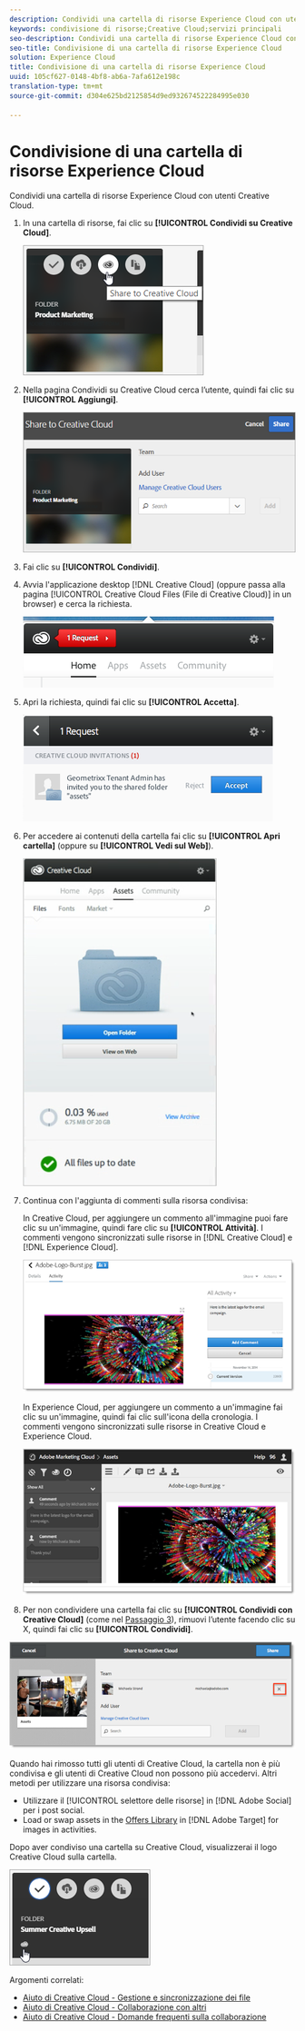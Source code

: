 ```yaml
---
description: Condividi una cartella di risorse Experience Cloud con utenti Creative Cloud.
keywords: condivisione di risorse;Creative Cloud;servizi principali
seo-description: Condividi una cartella di risorse Experience Cloud con utenti Creative Cloud.
seo-title: Condivisione di una cartella di risorse Experience Cloud
solution: Experience Cloud
title: Condivisione di una cartella di risorse Experience Cloud
uuid: 105cf627-0148-4bf8-ab6a-7afa612e198c
translation-type: tm+mt
source-git-commit: d304e625bd2125854d9ed932674522284995e030

---
```



# Condivisione di una cartella di risorse Experience Cloud

Condividi una cartella di risorse Experience Cloud con utenti Creative Cloud.

1. In una cartella di risorse, fai clic su **[!UICONTROL Condividi su Creative Cloud]**.

   ![Risultato passaggio](assets/asset-share-cc.png)
1. Nella pagina Condividi su Creative Cloud cerca l’utente, quindi fai clic su **[!UICONTROL Aggiungi]**.

   ![](assets/asset-share-cc-page.png)

1. Fai clic su **[!UICONTROL Condividi]**.
1. Avvia l'applicazione desktop [!DNL Creative Cloud] (oppure passa alla pagina [!UICONTROL Creative Cloud Files (File di Creative Cloud)] in un browser) e cerca la richiesta.

   ![](assets/cc_share_request.png)
1. Apri la richiesta, quindi fai clic su **[!UICONTROL Accetta]**.

   ![Risultato passaggio](assets/cc_share_accept.png)
1. Per accedere ai contenuti della cartella fai clic su **[!UICONTROL Apri cartella]** (oppure su **[!UICONTROL Vedi sul Web]**).

   ![Risultato passaggio](assets/creative_cloud_open_folder.png)
1. Continua con l'aggiunta di commenti sulla risorsa condivisa:

   In Creative Cloud, per aggiungere un commento all'immagine puoi fare clic su un'immagine, quindi fare clic su **[!UICONTROL Attività]**. I commenti vengono sincronizzati sulle risorse in [!DNL Creative Cloud] e [!DNL Experience Cloud].

   ![](assets/asset_comment_cc.png)

   In Experience Cloud, per aggiungere un commento a un'immagine fai clic su un'immagine, quindi fai clic sull'icona della cronologia. I commenti vengono sincronizzati sulle risorse in Creative Cloud e Experience Cloud.

   ![](assets/asset_comment_mac.png)

1. Per non condividere una cartella fai clic su **[!UICONTROL Condividi con Creative Cloud]** (come nel [Passaggio 3](../experience-cloud-assets/t-share-creative-cloud.md#step_BA17CFA185284641A9B878BA29551996)), rimuovi l’utente facendo clic su X, quindi fai clic su **[!UICONTROL Condividi]**.

![](assets/asset_remove_user.png)

Quando hai rimosso tutti gli utenti di Creative Cloud, la cartella non è più condivisa e gli utenti di Creative Cloud non possono più accedervi.
Altri metodi per utilizzare una risorsa condivisa:

* Utilizzare il [!UICONTROL selettore delle risorse] in [!DNL Adobe Social] per i post social.
* Load or swap assets in the [Offers Library](https://docs.adobe.com/help/en/target/using/experiences/offers/manage-content.html) in [!DNL Adobe Target] for images in activities.

Dopo aver condiviso una cartella su Creative Cloud, visualizzerai il logo Creative Cloud sulla cartella.

![](assets/asset-cc-logo.png)

Argomenti correlati:

* [Aiuto di Creative Cloud - Gestione e sincronizzazione dei file](https://helpx.adobe.com/creative-cloud/help/sync-files.html)
* [Aiuto di Creative Cloud - Collaborazione con altri](https://helpx.adobe.com/creative-cloud/help/collaboration.html)
* [Aiuto di Creative Cloud - Domande frequenti sulla collaborazione](https://helpx.adobe.com/creative-cloud/help/collaboration-faq.html)

